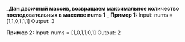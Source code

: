 _**Дан двоичный массив, возвращаем максимальное количество последовательных в массиве nums 1**
_
**Пример 1:**
Input: nums = [1,1,0,1,1,1]   Output: 3

**Пример 2:**
Input: nums = [1,0,1,1,0,1]   Output: 2

